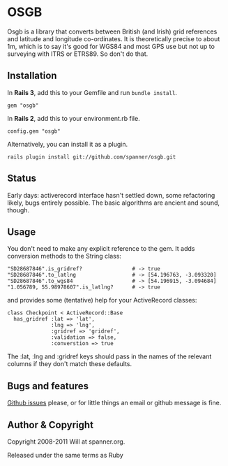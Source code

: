 # OSGB

Osgb is a library that converts between British (and Irish) grid references and latitude and longitude co-ordinates. It is theoretically precise to about 1m, which is to say it's good for WGS84 and most GPS use but not up to surveying with ITRS or ETRS89. So don't do that.

## Installation

In <b>Rails 3</b>, add this to your Gemfile and run `bundle install`.

    gem "osgb"

In <b>Rails 2</b>, add this to your environment.rb file.

    config.gem "osgb"

Alternatively, you can install it as a plugin.

    rails plugin install git://github.com/spanner/osgb.git

## Status

Early days: activerecord interface hasn't settled down, some refactoring likely, bugs entirely possible. The basic algorithms are ancient and sound, though.

## Usage

You don't need to make any explicit reference to the gem. It adds conversion methods to the String class:

    "SD28687846".is_gridref?                # -> true
    "SD28687846".to_latlng                  # -> [54.196763, -3.093320]
    "SD28687846".to_wgs84                   # -> [54.196915, -3.094684]
    "1.056789, 55.98978607".is_latlng?      # -> true

and provides some (tentative) help for your ActiveRecord classes:

    class Checkpoint < ActiveRecord::Base
      has_gridref :lat => 'lat', 
                  :lng => 'lng', 
                  :gridref => 'gridref',
                  :validation => false,
                  :converstion => true

The :lat, :lng and :gridref keys should pass in the names of the relevant columns if they don't match these defaults. 

## Bugs and features

[Github issues](http://github.com/spanner/osgb/issues) please, or for little things an email or github message is fine.

## Author & Copyright

Copyright 2008-2011 Will at spanner.org.

Released under the same terms as Ruby
